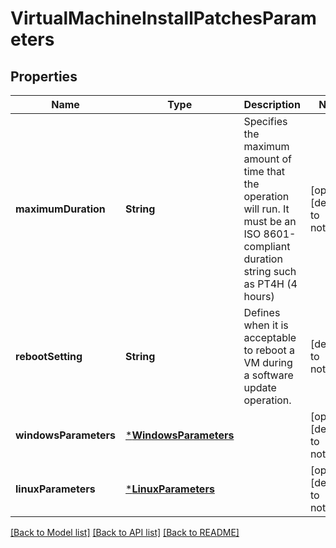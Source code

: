 # VirtualMachineInstallPatchesParameters


## Properties
Name | Type | Description | Notes
------------ | ------------- | ------------- | -------------
**maximumDuration** | **String** | Specifies the maximum amount of time that the operation will run. It must be an ISO 8601-compliant duration string such as PT4H (4 hours) | [optional] [default to nothing]
**rebootSetting** | **String** | Defines when it is acceptable to reboot a VM during a software update operation. | [default to nothing]
**windowsParameters** | [***WindowsParameters**](WindowsParameters.md) |  | [optional] [default to nothing]
**linuxParameters** | [***LinuxParameters**](LinuxParameters.md) |  | [optional] [default to nothing]


[[Back to Model list]](../README.md#models) [[Back to API list]](../README.md#api-endpoints) [[Back to README]](../README.md)


